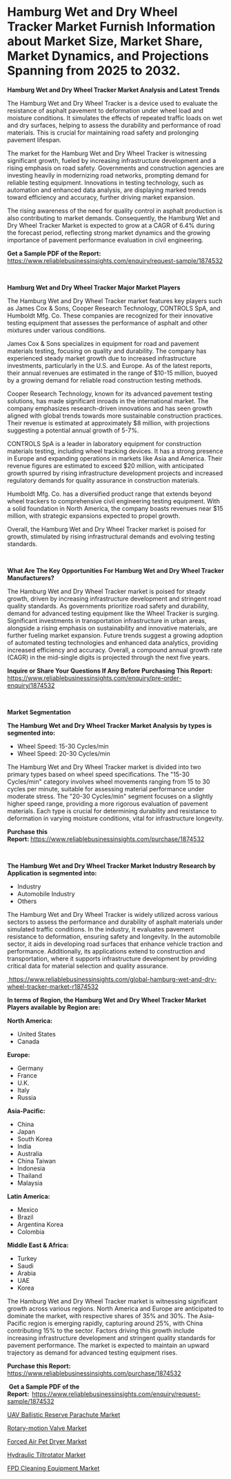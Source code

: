 <p><h1>Hamburg Wet and Dry Wheel Tracker Market Furnish Information about Market Size, Market Share, Market Dynamics, and Projections Spanning from 2025 to 2032.</h1></p><p><strong>Hamburg Wet and Dry Wheel Tracker Market Analysis and Latest Trends</strong></p>
<p><p>The Hamburg Wet and Dry Wheel Tracker is a device used to evaluate the resistance of asphalt pavement to deformation under wheel load and moisture conditions. It simulates the effects of repeated traffic loads on wet and dry surfaces, helping to assess the durability and performance of road materials. This is crucial for maintaining road safety and prolonging pavement lifespan.</p><p>The market for the Hamburg Wet and Dry Wheel Tracker is witnessing significant growth, fueled by increasing infrastructure development and a rising emphasis on road safety. Governments and construction agencies are investing heavily in modernizing road networks, prompting demand for reliable testing equipment. Innovations in testing technology, such as automation and enhanced data analysis, are displaying marked trends toward efficiency and accuracy, further driving market expansion.</p><p>The rising awareness of the need for quality control in asphalt production is also contributing to market demands. Consequently, the Hamburg Wet and Dry Wheel Tracker Market is expected to grow at a CAGR of 6.4% during the forecast period, reflecting strong market dynamics and the growing importance of pavement performance evaluation in civil engineering.</p></p>
<p><strong>Get a Sample PDF of the Report:&nbsp;</strong> <a href="https://www.reliablebusinessinsights.com/enquiry/request-sample/1874532?utm_campaign=1121&utm_medium=2&utm_source=Github&utm_content=ia&utm_term=28022025&utm_id=hamburg-wet-and-dry-wheel-tracker">https://www.reliablebusinessinsights.com/enquiry/request-sample/1874532</a></p>
<p>&nbsp;</p>
<p><strong>Hamburg Wet and Dry Wheel Tracker Major Market Players</strong></p>
<p><p>The Hamburg Wet and Dry Wheel Tracker market features key players such as James Cox & Sons, Cooper Research Technology, CONTROLS SpA, and Humboldt Mfg. Co. These companies are recognized for their innovative testing equipment that assesses the performance of asphalt and other mixtures under various conditions.</p><p>James Cox & Sons specializes in equipment for road and pavement materials testing, focusing on quality and durability. The company has experienced steady market growth due to increased infrastructure investments, particularly in the U.S. and Europe. As of the latest reports, their annual revenues are estimated in the range of $10-15 million, buoyed by a growing demand for reliable road construction testing methods.</p><p>Cooper Research Technology, known for its advanced pavement testing solutions, has made significant inroads in the international market. The company emphasizes research-driven innovations and has seen growth aligned with global trends towards more sustainable construction practices. Their revenue is estimated at approximately $8 million, with projections suggesting a potential annual growth of 5-7%.</p><p>CONTROLS SpA is a leader in laboratory equipment for construction materials testing, including wheel tracking devices. It has a strong presence in Europe and expanding operations in markets like Asia and America. Their revenue figures are estimated to exceed $20 million, with anticipated growth spurred by rising infrastructure development projects and increased regulatory demands for quality assurance in construction materials.</p><p>Humboldt Mfg. Co. has a diversified product range that extends beyond wheel trackers to comprehensive civil engineering testing equipment. With a solid foundation in North America, the company boasts revenues near $15 million, with strategic expansions expected to propel growth.</p><p>Overall, the Hamburg Wet and Dry Wheel Tracker market is poised for growth, stimulated by rising infrastructural demands and evolving testing standards.</p></p>
<p>&nbsp;</p>
<p><strong>What Are The Key Opportunities For Hamburg Wet and Dry Wheel Tracker Manufacturers?</strong></p>
<p><p>The Hamburg Wet and Dry Wheel Tracker market is poised for steady growth, driven by increasing infrastructure development and stringent road quality standards. As governments prioritize road safety and durability, demand for advanced testing equipment like the Wheel Tracker is surging. Significant investments in transportation infrastructure in urban areas, alongside a rising emphasis on sustainability and innovative materials, are further fueling market expansion. Future trends suggest a growing adoption of automated testing technologies and enhanced data analytics, providing increased efficiency and accuracy. Overall, a compound annual growth rate (CAGR) in the mid-single digits is projected through the next five years.</p></p>
<p><strong>Inquire or Share Your Questions If Any Before Purchasing This Report:</strong> <a href="https://www.reliablebusinessinsights.com/enquiry/pre-order-enquiry/1874532?utm_campaign=1121&utm_medium=2&utm_source=Github&utm_content=ia&utm_term=28022025&utm_id=hamburg-wet-and-dry-wheel-tracker">https://www.reliablebusinessinsights.com/enquiry/pre-order-enquiry/1874532</a></p>
<p>&nbsp;</p>
<p><strong>Market Segmentation</strong></p>
<p><strong>The Hamburg Wet and Dry Wheel Tracker Market Analysis by types is segmented into:</strong></p>
<p><ul><li>Wheel Speed: 15-30 Cycles/min</li><li>Wheel Speed: 20-30 Cycles/min</li></ul></p>
<p><p>The Hamburg Wet and Dry Wheel Tracker market is divided into two primary types based on wheel speed specifications. The "15-30 Cycles/min" category involves wheel movements ranging from 15 to 30 cycles per minute, suitable for assessing material performance under moderate stress. The "20-30 Cycles/min" segment focuses on a slightly higher speed range, providing a more rigorous evaluation of pavement materials. Each type is crucial for determining durability and resistance to deformation in varying moisture conditions, vital for infrastructure longevity.</p></p>
<p><strong>Purchase this Report:&nbsp;</strong><a href="https://www.reliablebusinessinsights.com/purchase/1874532?utm_campaign=1121&utm_medium=2&utm_source=Github&utm_content=ia&utm_term=28022025&utm_id=hamburg-wet-and-dry-wheel-tracker">https://www.reliablebusinessinsights.com/purchase/1874532</a></p>
<p>&nbsp;</p>
<p><strong>The Hamburg Wet and Dry Wheel Tracker Market Industry Research by Application is segmented into:</strong></p>
<p><ul><li>Industry</li><li>Automobile Industry</li><li>Others</li></ul></p>
<p><p>The Hamburg Wet and Dry Wheel Tracker is widely utilized across various sectors to assess the performance and durability of asphalt materials under simulated traffic conditions. In the industry, it evaluates pavement resistance to deformation, ensuring safety and longevity. In the automobile sector, it aids in developing road surfaces that enhance vehicle traction and performance. Additionally, its applications extend to construction and transportation, where it supports infrastructure development by providing critical data for material selection and quality assurance.</p></p>
<p><a href="https://www.reliablebusinessinsights.com/global-hamburg-wet-and-dry-wheel-tracker-market-r1874532?utm_campaign=1121&utm_medium=2&utm_source=Github&utm_content=ia&utm_term=28022025&utm_id=hamburg-wet-and-dry-wheel-tracker">&nbsp;https://www.reliablebusinessinsights.com/global-hamburg-wet-and-dry-wheel-tracker-market-r1874532</a></p>
<p><strong>In terms of Region, the Hamburg Wet and Dry Wheel Tracker Market Players available by Region are:</strong></p>
<p>
    <p> <strong> North America: </strong>
        <ul>
            <li>United States</li>
            <li>Canada</li>
        </ul>
        </p> 
    <p> <strong> Europe: </strong>
        <ul>
            <li>Germany</li>
            <li>France</li>
            <li>U.K.</li>
            <li>Italy</li>
            <li>Russia</li>
        </ul>
        </p> 
    <p> <strong> Asia-Pacific: </strong>
        <ul>
            <li>China</li>
            <li>Japan</li>
            <li>South Korea</li>
            <li>India</li>
            <li>Australia</li>
            <li>China Taiwan</li>
            <li>Indonesia</li>
            <li>Thailand</li>
            <li>Malaysia</li>
        </ul>
        </p> 
    <p> <strong> Latin America: </strong>
        <ul>
            <li>Mexico</li>
            <li>Brazil</li>
            <li>Argentina Korea</li>
            <li>Colombia</li>
        </ul>
        </p> 
    <p> <strong> Middle East & Africa: </strong>
        <ul>
            <li>Turkey</li>
            <li>Saudi</li>
            <li>Arabia</li>
            <li>UAE</li>
            <li>Korea</li>
        </ul>
    </p>
    </p>
<p><p>The Hamburg Wet and Dry Wheel Tracker market is witnessing significant growth across various regions. North America and Europe are anticipated to dominate the market, with respective shares of 35% and 30%. The Asia-Pacific region is emerging rapidly, capturing around 25%, with China contributing 15% to the sector. Factors driving this growth include increasing infrastructure development and stringent quality standards for pavement performance. The market is expected to maintain an upward trajectory as demand for advanced testing equipment rises.</p></p>
<p><strong>Purchase this Report: </strong><a href="https://www.reliablebusinessinsights.com/purchase/1874532?utm_campaign=1121&utm_medium=2&utm_source=Github&utm_content=ia&utm_term=28022025&utm_id=hamburg-wet-and-dry-wheel-tracker">https://www.reliablebusinessinsights.com/purchase/1874532</a></p>
<p>&nbsp;<strong>Get a Sample PDF of the Report:&nbsp;&nbsp;</strong><a href="https://www.reliablebusinessinsights.com/enquiry/request-sample/1874532?utm_campaign=1121&utm_medium=2&utm_source=Github&utm_content=ia&utm_term=28022025&utm_id=hamburg-wet-and-dry-wheel-tracker">https://www.reliablebusinessinsights.com/enquiry/request-sample/1874532</a></p>
<p><strong></strong></p>
<p><p><a href="https://github.com/lehumiston1971679/Market-Research-Report-List-1/blob/main/uav-ballistic-reserve-parachute-market.md?utm_campaign=1121&utm_medium=2&utm_source=Github&utm_content=ia&utm_term=28022025&utm_id=hamburg-wet-and-dry-wheel-tracker">UAV Ballistic Reserve Parachute Market</a></p><p><a href="https://github.com/rileymgdorcas/Market-Research-Report-List-1/blob/main/rotary-motion-valve-market.md?utm_campaign=1121&utm_medium=2&utm_source=Github&utm_content=ia&utm_term=28022025&utm_id=hamburg-wet-and-dry-wheel-tracker">Rotary-motion Valve Market</a></p><p><a href="https://github.com/LilianFaulkner65/Market-Research-Report-List-1/blob/main/forced-air-pet-dryer-market.md?utm_campaign=1121&utm_medium=2&utm_source=Github&utm_content=ia&utm_term=28022025&utm_id=hamburg-wet-and-dry-wheel-tracker">Forced Air Pet Dryer Market</a></p><p><a href="https://github.com/indrystar/Market-Research-Report-List-5/blob/main/hydraulic-tiltrotator-market.md?utm_campaign=1121&utm_medium=2&utm_source=Github&utm_content=ia&utm_term=28022025&utm_id=hamburg-wet-and-dry-wheel-tracker">Hydraulic Tiltrotator Market</a></p><p><a href="https://github.com/SamiaChowdhury801/Market-Research-Report-List-1/blob/main/fpd-cleaning-equipment-market.md?utm_campaign=1121&utm_medium=2&utm_source=Github&utm_content=ia&utm_term=28022025&utm_id=hamburg-wet-and-dry-wheel-tracker">FPD Cleaning Equipment Market</a></p></p>